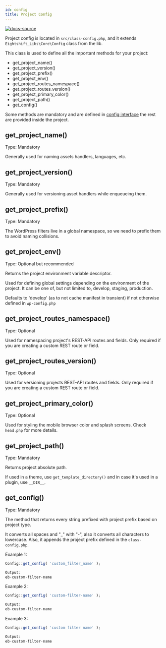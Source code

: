 ```yaml
---
id: config
title: Project Config
---
```


[![docs-source](https://img.shields.io/badge/source-eigthshift--boilerplate-red?style=for-the-badge&logo=wordpress&labelColor=2a2a2a)](https://github.com/duenneffe/eightshift-boilerplate/tree/v4.0.0/src/class-config.php)

Project config is located in `src/class-config.php`, and it extends `Eightshift_Libs\Core\Config` class from the lib.

This class is used to define all the important methods for your project:
* get_project_name()
* get_project_version()
* get_project_prefix()
* get_project_env()
* get_project_routes_namespace()
* get_project_routes_version()
* get_project_primary_color()
* get_project_path()
* get_config()

Some methods are mandatory and are defined in [config interface](https://github.com/duenneffe/eightshift-libs/tree/v2.0.0/src/interface-config-data.php) the rest are provided inside the project.

## get_project_name()

Type: Mandatory

Generally used for naming assets handlers, languages, etc.

## get_project_version()

Type: Mandatory

Generally used for versioning asset handlers while enqueueing them.

## get_project_prefix()

Type: Mandatory

The WordPress filters live in a global namespace, so we need to prefix them to avoid naming collisions.

## get_project_env()

Type: Optional but recommended

Returns the project environment variable descriptor.

Used for defining global settings depending on the environment of the project. It can be one of, but not limited to, develop, staging, production.

Defaults to 'develop' (as to not cache manifest in transient) if not otherwise defined in `wp-config.php`

## get_project_routes_namespace()

Type: Optional

Used for namespacing project's REST-API routes and fields. Only required if you are creating a custom REST route or field.

## get_project_routes_version()

Type: Optional

Used for versioning projects REST-API routes and fields. Only required if you are creating a custom REST route or field.

## get_project_primary_color()

Type: Optional

Used for styling the mobile browser color and splash screens. Check `head.php` for more details.

## get_project_path()

Type: Mandatory

Returns project absolute path.

If used in a theme, use `get_template_directory()` and in case it's used in a plugin, use `__DIR__`.

## get_config()

Type: Mandatory

The method that returns every string prefixed with project prefix based on project type.

It converts all spaces and "_" with "-", also it converts all characters to lowercase. Also, it appends the project prefix defined in the `class-config.php`.

Example 1:
```js
Config::get_config( 'custom_filter_name' );

Output:
eb-custom-filter-name
```

Example 2:
```js
Config::get_config( 'custom-filter-name' );

Output:
eb-custom-filter-name
```

Example 3:
```js
Config::get_config( 'custom filter name' );

Output:
eb-custom-filter-name
```
